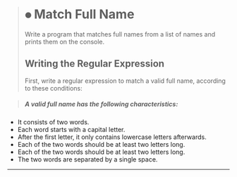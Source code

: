 > # ⦁	Match Full Name
>Write a program that matches full names from a list of names and prints them on the console.
> <h2> Writing the Regular Expression </h2>
> First, write a regular expression to match a valid full name, according to these conditions:

> <h5>   A valid full name has the following characteristics:
*	It consists of two words.
*	Each word starts with a capital letter.
*	After the first letter, it only contains lowercase letters afterwards.
*	Each of the two words should be at least two letters long.
*	Each of the two words should be at least two letters long.
*	The two words are separated by a single space.

***
